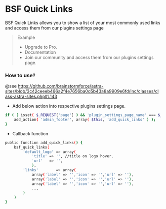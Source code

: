 # BSF Quick Links

BSF Quick Links allows you to show a list of your most commonly used links and access them from our plugins settings page 
> Example 
> - Upgrade to Pro.
> - Documentation 
> - Join our community and access them from our plugins settings page.


### How to use? ###
@see https://github.com/brainstormforce/astra-sites/blob/3c42ceeeb466a2f4e7656ba0d5b43a8a9909e6fd/inc/classes/class-astra-sites.php#L143

- Add below action into respective plugins settings page.  
```sh
if ( ( isset( $_REQUEST['page'] ) && 'plugin_settings_page_name' === $_REQUEST['page'] ) ) {
    add_action( 'admin_footer', array( $this, 'add_quick_links' ) );
}
```

- Callback function
```sh
public function add_quick_links() {
    bsf_quick_links(
        'default_logo' => array(
            'title' => '', //title on logo hover.
            'url'   => '',
            ),
        'links'        => array(
            array('label' => '','icon' => '','url' => ''),
            array('label' => '','icon' => '','url' => ''),
            array('label' => '','icon' => '','url' => ''),
            ...
        )
    )
}
``` 
